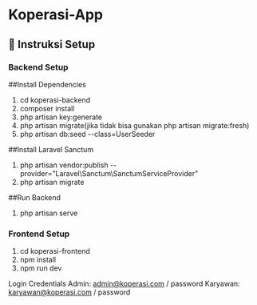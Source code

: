 # Koperasi-App

## 🚀 Instruksi Setup

### Backend Setup

##Install Dependencies
  1. cd koperasi-backend
  2. composer install
  3. php artisan key:generate
  4. php artisan migrate(jika tidak bisa gunakan php artisan migrate:fresh)
  5. php artisan db:seed --class=UserSeeder

##Install Laravel Sanctum
  1. php artisan vendor:publish --provider="Laravel\Sanctum\SanctumServiceProvider"
  2. php artisan migrate

##Run Backend
  1. php artisan serve

### Frontend Setup
1. cd koperasi-frontend
2. npm install
3. npm run dev

Login Credentials
Admin: admin@koperasi.com / password
Karyawan: karyawan@koperasi.com / password
